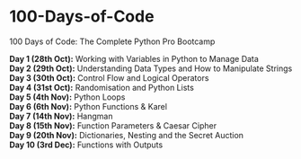# 100-Days-of-Code
100 Days of Code: The Complete Python Pro Bootcamp

**Day 1 (28th Oct):** Working with Variables in Python to Manage Data\
**Day 2 (29th Oct):** Understanding Data Types and How to Manipulate Strings\
**Day 3 (30th Oct):** Control Flow and Logical Operators\
**Day 4 (31st Oct):** Randomisation and Python Lists\
**Day 5 (4th Nov):** Python Loops\
**Day 6 (6th Nov):** Python Functions & Karel\
**Day 7 (14th Nov):** Hangman\
**Day 8 (15th Nov):** Function Parameters & Caesar Cipher\
**Day 9 (20th Nov):** Dictionaries, Nesting and the Secret Auction\
**Day 10 (3rd Dec):** Functions with Outputs
